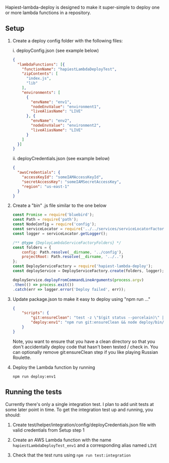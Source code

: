 Hapiest-lambda-deploy is designed to make it super-simple to deploy one or more lambda functions in a repository.

## Setup

1. Create a deploy config folder with the following files:

    i. deployConfig.json (see example below)
        
    ```json
    {
      "lambdaFunctions": [{
        "functionName": "hapiestLambdaDeployTest",
        "zipContents": [
          "index.js",
          "lib"
        ],
        "environments": [
          {
            "envName": "env1",
            "nodeEnvValue": "environment1",
            "liveAliasName": "LIVE"
          }, {
            "envName": "env2",
            "nodeEnvValue": "environment2",
            "liveAliasName": "LIVE"
          }
        ]
      }]
    }
    ```

    ii. deployCredentials.json (see example below)
    
    ```json
    {
      "awsCredentials": {
        "accessKeyId": "someIAMAccessKeyId",
        "secretAccessKey": "someIAMSecretAccessKey",
        "region": "us-east-1"
      }
    }
    ```
    
2. Create a "bin" .js file similar to the one below
    
    ```javascript
    const Promise = require('bluebird');
    const Path = require('path');
    const NodeConfig = require('config');
    const serviceLocator = require('../../services/serviceLocatorFactory').getServiceLocatorSingleton(NodeConfig);
    const logger = serviceLocator.getLogger();
    
    /** @type {DeployLambdaServiceFactoryFolders} */
    const folders = {
        config: Path.resolve(__dirname, '../config'),
        projectRoot: Path.resolve(__dirname, '../..')
    };
    const DeployServiceFactory = require('hapiest-lambda-deploy');
    const deployService = DeployServiceFactory.create(folders, logger);
    
    deployService.deployFromCommandLineArguments(process.argv)
    .then(() => process.exit())
    .catch(err => logger.error('Deploy failed', err));
    ```


3. Update package.json to make it easy to deploy using "npm run ..."

    ```json
    {
        "scripts": {
            "git:ensureClean": "test -z \"$(git status --porcelain)\" || (echo \"Dirty working directory - aborting\" && test -n \"\")",
            "deploy:env1": "npm run git:ensureClean && node deploy/bin/deploy.js -f hapiestLambdaDeployTest -e env1 -c $(git rev-parse HEAD)"
        }
    }
    ```

    Note, you want to ensure that you have a clean directory so that you don't accidentally deploy code that hasn't been tested / check in.
    You can optionally remove git:ensureClean step if you like playing Russian Roulette.


4. Deploy the Lambda function by running

    ```
    npm run deploy:env1
    ```
    
## Running the tests

Currently there's only a single integration test.  I plan to add unit tests at some later point in time.  To get the integration test up and running, you should:

1. Create test/helper/integration/config/deployCredentials.json file with valid credentials from Setup step 1

2. Create an AWS Lambda function with the name `hapiestLambdaDeployTest_env1` and a corresponding alias named `LIVE`

3. Check that the test runs using `npm run test:integration`